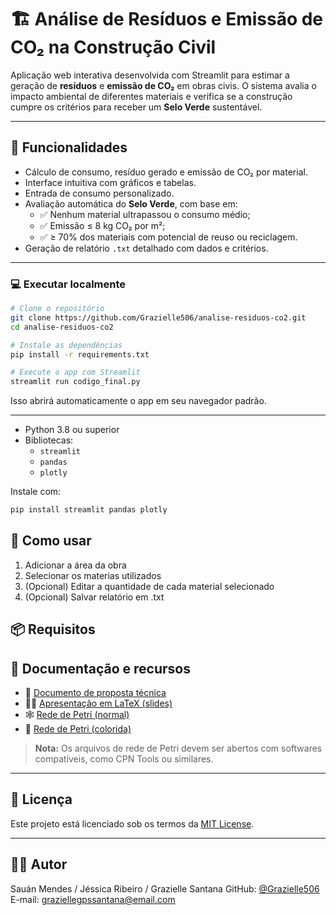 
# 🏗️ Análise de Resíduos e Emissão de CO₂ na Construção Civil

Aplicação web interativa desenvolvida com Streamlit para estimar a geração de **resíduos** e **emissão de CO₂** em obras civis. O sistema avalia o impacto ambiental de diferentes materiais e verifica se a construção cumpre os critérios para receber um **Selo Verde** sustentável.

---

## 📌 Funcionalidades

- Cálculo de consumo, resíduo gerado e emissão de CO₂ por material.
- Interface intuitiva com gráficos e tabelas.
- Entrada de consumo personalizado.
- Avaliação automática do **Selo Verde**, com base em:
  - ✅ Nenhum material ultrapassou o consumo médio;
  - ✅ Emissão ≤ 8 kg CO₂ por m²;
  - ✅ ≥ 70% dos materiais com potencial de reuso ou reciclagem.
- Geração de relatório `.txt` detalhado com dados e critérios.

---

### 💻 Executar localmente

```bash
# Clone o repositório
git clone https://github.com/Grazielle506/analise-residuos-co2.git
cd analise-residuos-co2

# Instale as dependências
pip install -r requirements.txt

# Execute o app com Streamlit
streamlit run codigo_final.py
```

Isso abrirá automaticamente o app em seu navegador padrão.

---

- Python 3.8 ou superior
- Bibliotecas:
  - `streamlit`
  - `pandas`
  - `plotly`

Instale com:

```bash
pip install streamlit pandas plotly

```

## 🚀 Como usar
1. Adicionar a área da obra
2. Selecionar os materias utilizados
3. (Opcional) Editar a quantidade de cada material selecionado
4. (Opcional) Salvar relatório em .txt

## 📦 Requisitos

## 📂 Documentação e recursos

- 📄 [Documento de proposta técnica](https://www.overleaf.com/read/rjpnvmcbxvyq#49fcab)
- 🧑‍🏫 [Apresentação em LaTeX (slides)](https://www.overleaf.com/read/hmbrwpzmvcrq#f0e4b8)
- 🕸️ [Rede de Petri (normal)](https://drive.google.com/file/d/1MY0T63ELn8W_ZRVRhC-5RyLNm5gPAF8u/view?usp=sharing)
- 🎨 [Rede de Petri (colorida)](https://drive.google.com/file/d/1gwv8XoTsnVfUDbF2SAB93mW4EbUC-tCM/view?usp=sharing)

> **Nota:** Os arquivos de rede de Petri devem ser abertos com softwares compatíveis, como CPN Tools ou similares.

---

## 📄 Licença

Este projeto está licenciado sob os termos da [MIT License](LICENSE).

---

## 👨‍💻 Autor

Sauán Mendes / Jéssica Ribeiro / Grazielle Santana 
GitHub: [@Grazielle506](https://github.com/Grazielle506)  
E-mail: graziellegpssantana@email.com
